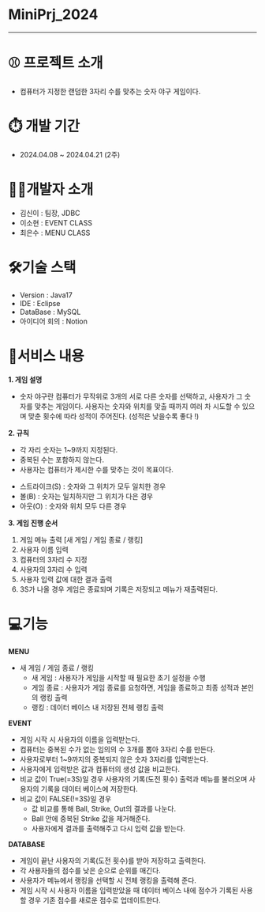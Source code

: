 # MiniPrj_2024

*******************************

# ⚾ 프로젝트 소개 
- 컴퓨터가 지정한 랜덤한 3자리 수를 맞추는 숫자 야구 게임이다.


# ⏱️ 개발 기간
- 2024.04.08 ~ 2024.04.21 (2주)


# 👩‍💻개발자 소개
- 김신이 : 팀장, JDBC
- 이소현 : EVENT CLASS
- 최은수 : MENU CLASS

# 🛠️기술 스택
- Version : Java17
- IDE : Eclipse
- DataBase : MySQL
- 아이디어 회의 : Notion

# 📝서비스 내용
**1. 게임 설명**
  - 숫자 야구란 컴퓨터가 무작위로 3개의 서로 다른 숫자를 선택하고, 사용자가 그 숫자를 맞추는 게임이다.
    사용자는 숫자와 위치를 맞출 때까지 여러 차 시도할 수 있으며 맞춘 횟수에 따라 성적이 주어진다.  (성적은 낮을수록 좋다 !)

**2. 규칙**
  + 각 자리 숫자는 1~9까지 지정된다.
  + 중복된 수는 포함하지 않는다.
  + 사용자는 컴퓨터가 제시한 수를 맞추는 것이 목표이다.
  - 스트라이크(S) : 숫자와 그 위치가 모두 일치한 경우
  - 볼(B) : 숫자는 일치하지만 그 위치가 다은 경우
  - 아웃(O) : 숫자와 위치 모두 다른 경우

**3. 게임 진행 순서**
  1. 게임 메뉴 출력 [새 게임 / 게임 종료 / 랭킹]
  2. 사용자 이름 입력
  3. 컴퓨터의 3자리 수 지정
  4. 사용자의 3자리 수 입력
  5. 사용자 입력 값에 대한 결과 출력
  6. 3S가 나올 경우 게임은 종료되며 기록은 저장되고 메뉴가 재출력된다.

# 💻기능
**MENU**
- 새 게임 / 게임 종료 / 랭킹
  - 새 게임 : 사용자가 게임을 시작할 때 필요한 초기 설정을 수행
  - 게임 종료 : 사용자가 게임 종료를 요청하면, 게임을 종료하고 최종 성적과 본인의 랭킹 출력
  - 랭킹 : 데이터 베이스 내 저장된 전체 랭킹 출력
 
**EVENT**
- 게임 시작 시 사용자의 이름을 입력받는다.
- 컴퓨터는 중복된 수가 없는 임의의 수 3개를 뽑아 3자리 수를 만든다.
- 사용자로부터 1~9까지의 중복되지 않은 숫자 3자리를 입력받는다.
- 사용자에게 입력받은 값과 컴퓨터의 생성 값을 비교한다.
- 비교 값이 True(=3S)일 경우
    사용자의 기록(도전 횟수) 출력과 메뉴를 불러오며 사용자의 기록을 데이터 베이스에 저장한다.
- 비교 값이 FALSE(!=3S)일 경우
  - 값 비교를 통해 Ball, Strike, Out의 결과를 나눈다.
  - Ball 안에 중복된 Strike 값을 제거해준다.
  - 사용자에게 결과를 출력해주고 다시 입력 값을 받는다.

**DATABASE**
- 게임이 끝난 사용자의 기록(도전 횟수)를 받아 저장하고 출력한다.
- 각 사용자들의 점수를 낮은 순으로 순위를 매긴다.
- 사용자가 메뉴에서 랭킹을 선택할 시 전체 랭킹을 출력해 준다.
- 게임 시작 시 사용자 이름을 입력받았을 때 데이터 베이스 내에 점수가 기록된 사용할 경우 기존 점수를 새로운 점수로 업데이트한다.
